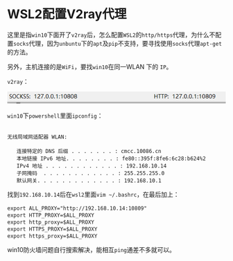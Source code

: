 # WSL2配置V2ray代理

这里是指`win10`下面开了`v2ray`后，怎么配置`WSL2`的`http/https`代理，为什么不配置`socks`代理，因为`unbuntu`下的`apt`及`pip`不支持，要寻找使用`socks`代理`apt-get`的方法。



另外，主机连接的是`WiFi`，要找`win10`在同一WLAN 下的 `IP`。



`v2ray`：

![image-20210502234125649](images/image-20210502234125649.png)



`win10`下`powershell`里面`ipconfig`：

```

无线局域网适配器 WLAN:

   连接特定的 DNS 后缀 . . . . . . . : cmcc.10086.cn
   本地链接 IPv6 地址. . . . . . . . : fe80::395f:8fe6:6c28:b624%2
   IPv4 地址 . . . . . . . . . . . . : 192.168.10.14
   子网掩码  . . . . . . . . . . . . : 255.255.255.0
   默认网关. . . . . . . . . . . . . : 192.168.10.1
```

找到`192.168.10.14`后在`wsl2`里面`vim ~/.bashrc`，在最后加上：

```
export ALL_PROXY="http://192.168.10.14:10809"
export HTTP_PROXY=$ALL_PROXY
export http_proxy=$ALL_PROXY
export HTTPS_PROXY=$ALL_PROXY
export https_proxy=$ALL_PROXY
```

win10防火墙问题自行搜索解决，能相互`ping`通差不多就可以。